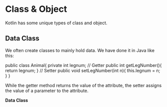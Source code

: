 # Class & Object
Kotlin has some unique types of class and object.

## Data Class
We often create classes to mainly hold data. We have done it in Java like this:

public class Animal{
  private int legnum;
  // Getter
  public int getLegNumber(){
    return legnum;
  }
  // Setter
  public void setLegNumber(int n){
    this.legnum = n;
  }
}

While the getter method returns the value of the attribute, the setter assigns the value of a parameter to the attribute.

**Data Class**
